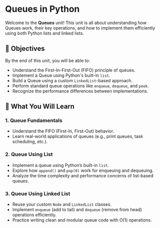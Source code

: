 # Queues in Python

Welcome to the **Queues** unit! This unit is all about understanding how Queues work, their key operations, and how to implement them efficiently using both Python lists and linked lists.

## 📌 Objectives

By the end of this unit, you will be able to:

- Understand the First-In-First-Out (FIFO) principle of queues.
- Implement a Queue using Python's built-in `list`.
- Build a Queue using a custom `LinkedList`-based approach.
- Perform standard queue operations like `enqueue`, `dequeue`, and `peek`.
- Recognize the performance differences between implementations.

## 📘 What You Will Learn

### 1. **Queue Fundamentals**

- Understand the FIFO (First-In, First-Out) behavior.
- Learn real-world applications of queues (e.g., print queues, task scheduling, etc.).

### 2. **Queue Using List**

- Implement a queue using Python’s built-in `list`.
- Explore how `append()` and `pop(0)` work for enqueuing and dequeuing.
- Analyze the time complexity and performance concerns of list-based queues.

### 3. **Queue Using Linked List**

- Reuse your custom `Node` and `LinkedList` classes.
- Implement `enqueue` (add to tail) and `dequeue` (remove from head) operations efficiently.
- Practice writing clean and modular queue code with O(1) operations.
